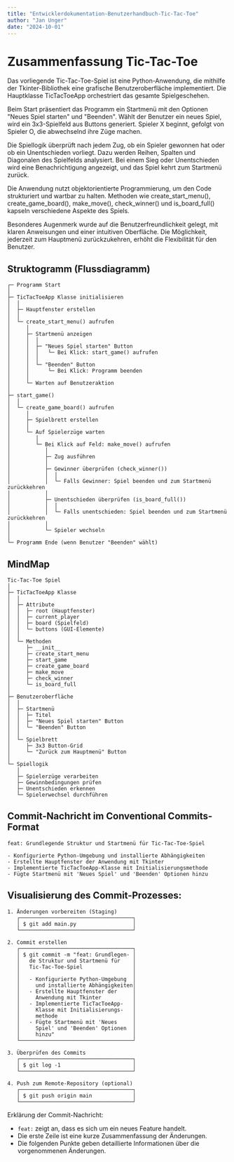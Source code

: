 ```yaml
---
title: "Entwicklerdokumentation-Benutzerhandbuch-Tic-Tac-Toe"
author: "Jan Unger"
date: "2024-10-01"
---
```


# Zusammenfassung Tic-Tac-Toe

Das vorliegende Tic-Tac-Toe-Spiel ist eine Python-Anwendung, die mithilfe der Tkinter-Bibliothek eine grafische Benutzeroberfläche implementiert. Die Hauptklasse TicTacToeApp orchestriert das gesamte Spielgeschehen.

Beim Start präsentiert das Programm ein Startmenü mit den Optionen "Neues Spiel starten" und "Beenden". Wählt der Benutzer ein neues Spiel, wird ein 3x3-Spielfeld aus Buttons generiert. Spieler X beginnt, gefolgt von Spieler O, die abwechselnd ihre Züge machen.

Die Spiellogik überprüft nach jedem Zug, ob ein Spieler gewonnen hat oder ob ein Unentschieden vorliegt. Dazu werden Reihen, Spalten und Diagonalen des Spielfelds analysiert. Bei einem Sieg oder Unentschieden wird eine Benachrichtigung angezeigt, und das Spiel kehrt zum Startmenü zurück.

Die Anwendung nutzt objektorientierte Programmierung, um den Code strukturiert und wartbar zu halten. Methoden wie create_start_menu(), create_game_board(), make_move(), check_winner() und is_board_full() kapseln verschiedene Aspekte des Spiels.

Besonderes Augenmerk wurde auf die Benutzerfreundlichkeit gelegt, mit klaren Anweisungen und einer intuitiven Oberfläche. Die Möglichkeit, jederzeit zum Hauptmenü zurückzukehren, erhöht die Flexibilität für den Benutzer.

## Struktogramm (Flussdiagramm)

```
┌─ Programm Start
│
├─ TicTacToeApp Klasse initialisieren
│  │
│  ├─ Hauptfenster erstellen
│  │
│  └─ create_start_menu() aufrufen
│     │
│     ├─ Startmenü anzeigen
│     │  │
│     │  ├─ "Neues Spiel starten" Button
│     │  │   └─ Bei Klick: start_game() aufrufen
│     │  │
│     │  └─ "Beenden" Button
│     │      └─ Bei Klick: Programm beenden
│     │
│     └─ Warten auf Benutzeraktion
│
├─ start_game()
│  │
│  └─ create_game_board() aufrufen
│     │
│     ├─ Spielbrett erstellen
│     │
│     └─ Auf Spielerzüge warten
│        │
│        └─ Bei Klick auf Feld: make_move() aufrufen
│           │
│           ├─ Zug ausführen
│           │
│           ├─ Gewinner überprüfen (check_winner())
│           │  │
│           │  └─ Falls Gewinner: Spiel beenden und zum Startmenü zurückkehren
│           │
│           ├─ Unentschieden überprüfen (is_board_full())
│           │  │
│           │  └─ Falls unentschieden: Spiel beenden und zum Startmenü zurückkehren
│           │
│           └─ Spieler wechseln
│
└─ Programm Ende (wenn Benutzer "Beenden" wählt)
```

## MindMap

```
Tic-Tac-Toe Spiel
│
├─ TicTacToeApp Klasse
│  │
│  ├─ Attribute
│  │  ├─ root (Hauptfenster)
│  │  ├─ current_player
│  │  ├─ board (Spielfeld)
│  │  └─ buttons (GUI-Elemente)
│  │
│  └─ Methoden
│     ├─ __init__
│     ├─ create_start_menu
│     ├─ start_game
│     ├─ create_game_board
│     ├─ make_move
│     ├─ check_winner
│     └─ is_board_full
│
├─ Benutzeroberfläche
│  │
│  ├─ Startmenü
│  │  ├─ Titel
│  │  ├─ "Neues Spiel starten" Button
│  │  └─ "Beenden" Button
│  │
│  └─ Spielbrett
│     ├─ 3x3 Button-Grid
│     └─ "Zurück zum Hauptmenü" Button
│
└─ Spiellogik
   │
   ├─ Spielerzüge verarbeiten
   ├─ Gewinnbedingungen prüfen
   ├─ Unentschieden erkennen
   └─ Spielerwechsel durchführen
```

## Commit-Nachricht im Conventional Commits-Format

```
feat: Grundlegende Struktur und Startmenü für Tic-Tac-Toe-Spiel

- Konfigurierte Python-Umgebung und installierte Abhängigkeiten
- Erstellte Hauptfenster der Anwendung mit Tkinter
- Implementierte TicTacToeApp-Klasse mit Initialisierungsmethode
- Fügte Startmenü mit 'Neues Spiel' und 'Beenden' Optionen hinzu
```

## Visualisierung des Commit-Prozesses:

```
1. Änderungen vorbereiten (Staging)
   ┌────────────────────────────────────┐
   │ $ git add main.py                  │
   └────────────────────────────────────┘

2. Commit erstellen
   ┌────────────────────────────────────┐
   │ $ git commit -m "feat: Grundlegen- │
   │   de Struktur und Startmenü für    │
   │   Tic-Tac-Toe-Spiel                │
   │                                    │
   │   - Konfigurierte Python-Umgebung  │
   │     und installierte Abhängigkeiten│
   │   - Erstellte Hauptfenster der     │
   │     Anwendung mit Tkinter          │
   │   - Implementierte TicTacToeApp-   │
   │     Klasse mit Initialisierungs-   │
   │     methode                        │
   │   - Fügte Startmenü mit 'Neues     │
   │     Spiel' und 'Beenden' Optionen  │
   │     hinzu"                         │
   └────────────────────────────────────┘

3. Überprüfen des Commits
   ┌────────────────────────────────────┐
   │ $ git log -1                       │
   └────────────────────────────────────┘

4. Push zum Remote-Repository (optional)
   ┌────────────────────────────────────┐
   │ $ git push origin main             │
   └────────────────────────────────────┘
```

Erklärung der Commit-Nachricht:

- `feat:` zeigt an, dass es sich um ein neues Feature handelt.
- Die erste Zeile ist eine kurze Zusammenfassung der Änderungen.
- Die folgenden Punkte geben detaillierte Informationen über die vorgenommenen Änderungen.
